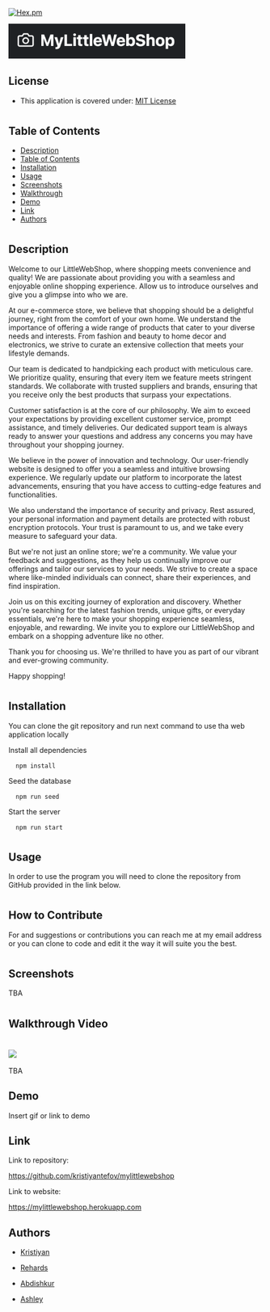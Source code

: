 [![Hex.pm](https://img.shields.io/badge/license%20-mit-blue?style=for-the-badge&logo=appveyor)](https://choosealicense.com/licenses/mit)

<img
  src="./assets/images/Screenshot 2023-05-22 at 02.52.03.png"
  alt="Alt text"
  title="MyLittleWebSHop"
  style="display: inline-block; margin: 0 auto; max-width: 350px">

## License

- This application is covered under: [MIT License](https://choosealicense.com/licenses/mit)
#
## Table of Contents

- [Description](#Description)
- [Table of Contents](#table-of-contents)
- [Installation](#Installation)
- [Usage](#Usage)
- [Screenshots](#Screenshots)
- [Walkthrough](#Walkthrough)
- [Demo](#Demo)
- [Link](#Link)
- [Authors](#Authors)
#
## Description

Welcome to our LittleWebShop, where shopping meets convenience and quality! We are passionate about providing you with a seamless and enjoyable online shopping experience. Allow us to introduce ourselves and give you a glimpse into who we are.

At our e-commerce store, we believe that shopping should be a delightful journey, right from the comfort of your own home. We understand the importance of offering a wide range of products that cater to your diverse needs and interests. From fashion and beauty to home decor and electronics, we strive to curate an extensive collection that meets your lifestyle demands.

Our team is dedicated to handpicking each product with meticulous care. We prioritize quality, ensuring that every item we feature meets stringent standards. We collaborate with trusted suppliers and brands, ensuring that you receive only the best products that surpass your expectations.

Customer satisfaction is at the core of our philosophy. We aim to exceed your expectations by providing excellent customer service, prompt assistance, and timely deliveries. Our dedicated support team is always ready to answer your questions and address any concerns you may have throughout your shopping journey.

We believe in the power of innovation and technology. Our user-friendly website is designed to offer you a seamless and intuitive browsing experience. We regularly update our platform to incorporate the latest advancements, ensuring that you have access to cutting-edge features and functionalities.

We also understand the importance of security and privacy. Rest assured, your personal information and payment details are protected with robust encryption protocols. Your trust is paramount to us, and we take every measure to safeguard your data.

But we're not just an online store; we're a community. We value your feedback and suggestions, as they help us continually improve our offerings and tailor our services to your needs. We strive to create a space where like-minded individuals can connect, share their experiences, and find inspiration.

Join us on this exciting journey of exploration and discovery. Whether you're searching for the latest fashion trends, unique gifts, or everyday essentials, we're here to make your shopping experience seamless, enjoyable, and rewarding. We invite you to explore our LittleWebShop and embark on a shopping adventure like no other.

Thank you for choosing us. We're thrilled to have you as part of our vibrant and ever-growing community.

Happy shopping!
#
## Installation

You can clone the git repository and run next command to use tha web application locally

Install all dependencies

```
  npm install
```

Seed the database

```
  npm run seed
```

Start the server

```
  npm run start
```
#
## Usage
In order to use the program you will need to clone the repository from GitHub provided in the link below.

#
## How to Contribute
For and suggestions or contributions you can reach me at my email address or you can clone to code and edit it the way it will suite you the best.
#
## Screenshots

TBA

#
## Walkthrough Video
#
[<img src="./assets/images/Screenshot 2023-05-22 at 02.44.27.png" width="50%">](https://drive.google.com/file/d/1vMS3BybLl7ypFnMPQamm1ncDs6lsTyFO/view?usp=sharing)

TBA

## Demo

Insert gif or link to demo

## Link
Link to repository:

https://github.com/kristiyantefov/mylittlewebshop

Link to website:


https://mylittlewebshop.herokuapp.com

## Authors

- [Kristiyan](https://github.com/kristiyantefov)

- [Rehards](https://github.com/dexit)

- [Abdishkur](https://github.com/Karbuuno)

- [Ashley](https://github.com/Dovahkiin1993)

